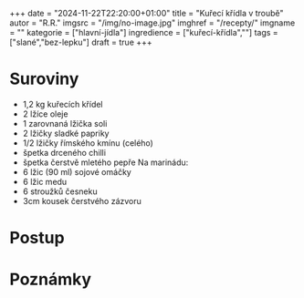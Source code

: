 
+++
date = "2024-11-22T22:20:00+01:00"
title = "Kuřecí křídla v troubě"
autor = "R.R."
imgsrc = "/img/no-image.jpg"
imghref = "/recepty/"
imgname = ""
kategorie = ["hlavní-jídla"]
ingredience = ["kuřecí-křídla",""]
tags = ["slané","bez-lepku"]
draft = true
+++


# Suroviny
- 1,2 kg kuřecích křídel
- 2 lžíce oleje
- 1 zarovnaná lžička soli
- 2 lžičky sladké papriky
- 1/2 lžičky římského kmínu (celého)
- špetka drceného chilli
- špetka čerstvě mletého pepře
Na marinádu:
- 6 lžic (90 ml) sojové omáčky
- 6 lžic medu
- 6 stroužků česneku
- 3cm kousek čerstvého zázvoru

# Postup

<!-- Florentýna

Kuřecí křídla opláchněte ve studené vodě, nechte okapat a oschnout, případně je jemně osušte papírovými utěrkami.
V kloubech každý kus křídla rozdělte na jednotlivé části. Tenké špičky, tedy koncovou část křídel, dávejte po oddělení stranou, pro tento recept se nehodí. Nemáte-li pro ně hned využití do vývaru, uložte je do mrazáku, kde můžou počkat, až tato příležitost nastane.
Rozdělená křídla vložte do misky, zakápněte olejem a promíchejte. Koření a sůl smíchejte na suchou směs, nasypte na křídla a rukama míchejte, dokud nebudete mít pocit, že je každý kus masa rovnoměrně pokrytý kořením.
Troubu rozehřejte na 120 stupňů. Pokud chcete, plech na pečení vyložte alobalem, ale není to nutné. Ochucená křídla naskládejte na plech kůží nahoru a s maličkými rozestupy, rozhodně v jedné vrstvě, žádné překrývání. Potřebujete, aby horký vzduch mohl k masu ze všech stran.
Pečte bez zakrývání, podlévání, přelévání a nahlížení do trouby 2 hodiny. Po této době maso zkontrolujte: mělo by jít celkem snadno uvolnit od kosti a kůže by měla vypadat tence a vypečeně. Není-li tomu tak, zvyšte teplotu na 150-160 stupňů a 15 minut dopečte do tohoto stavu.
Těsně předtím, než se křídla upečou, si připravte marinádu. Do kastrůlku odměřte sójovou omáčku a med, přidejte prolisovaný česnek a zázvor, ze kterého jste odkrojili slupku a nastrouhali ho na jemném struhadle. Dvě minuty zvolna povařte, hlídejte a míchejte – při prudkém varu má marináda tendenci vypěnit.
Horkou marinádu rovnoměrně lžící nalijte na upečená křídla, zvyšte teplotu v troubě na 200 stupňů a pečte 5 minut.
Po této době maso znovu přelijte uvolněnou marinádou z plechu a pečte dalších 5 minut. Pokud by se vám maso z jedné strany v troubě připékalo, nebojte se otočit plech nebo na něm udělat částečnou rošádu jednotlivých ohrožených kousků.
Po dopečení vyjměte plech z trouby a každý kousek masa uvolněte ode dna. Promíchejte, aby se maso obalilo ve výpeku, a nechte pět minut odpočívat. Marináda tím ještě trochu zhoustne a líp přilne k masu. Naposledy promíchejte a pak už nedočkavě servírujte. Pro efekt se nebojte sypat sezamem a korandrovou natí, obojí sluší asijsky laděným chutím.
# Poznámky
Finále se hned připaluje 200 st. je nutno pravdu hlidat, rozuměj sedět u trouby:).
Příště přecedit marinádu, aby v ní nebyly kousky česneku, nic moc to nepřidává a možná se to o to víc připaluje.
Dělala jsem cca dvojitou dávku , měla jsem křídla už zbavená koncový špičatých částá (letek) cca 4x500g balení.--> 

# Poznámky
<!-- --> 